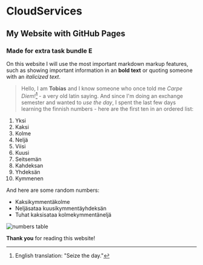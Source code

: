 # CloudServices
## My Website with GitHub Pages
### Made for extra task bundle E



On this website I will use the most important markdown markup features, such as showing important information in an **bold text** or quoting someone with an *italicized text*. 


>  Hello, I am **Tobias** and I know someone who once told me *Carpe Diem!*[^1] - a very old latin saying. And since I'm doing an exchange semester and wanted to *use the day*, I spent the last few days learning the finnish numbers - here are the first ten in an ordered list: 

1. Yksi
2. Kaksi
3. Kolme
4. Neljä
5. Viisi
6. Kuusi
7. Seitsemän
8. Kahdeksan
9. Yhdeksän
10. Kymmenen

And here are some random numbers: 

- Kaksikymmentäkolme
- Neljäsataa kuusikymmentäyhdeksän
- Tuhat kaksisataa kolmekymmentäneljä

![numbers table](https://www.langdog.de/bilder/zahlenquadrate.jpg)

**Thank you** for reading this website!


[^1]: English translation: "Seize the day."
